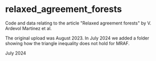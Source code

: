 # relaxed_agreement_forests
Code and data relating to the article "Relaxed agreement forests" by V. Ardevol Martinez et al.

The original upload was August 2023. In July 2024 we added a folder showing how the triangle inequality does not hold for MRAF.

July 2024

